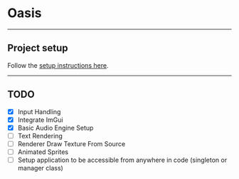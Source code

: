 # Oasis

***

## Project setup

Follow the [setup instructions here](setup.md).

***

## TODO

- [x] Input Handling
- [x] Integrate ImGui
- [x] Basic Audio Engine Setup
- [ ] Text Rendering
- [ ] Renderer Draw Texture From Source
- [ ] Animated Sprites
- [ ] Setup application to be accessible from anywhere in code (singleton or manager class)

